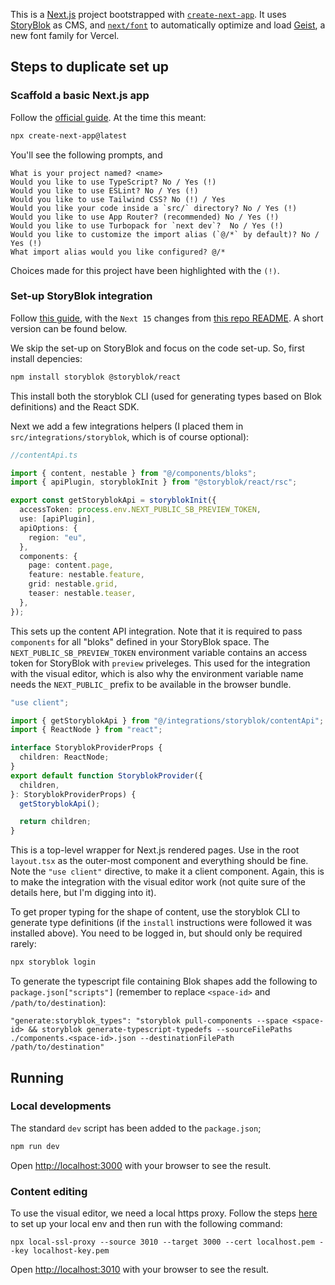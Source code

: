 This is a [Next.js](https://nextjs.org) project bootstrapped with [`create-next-app`](https://nextjs.org/docs/app/api-reference/cli/create-next-app). It uses [StoryBlok](https://www.storyblok.com/) as CMS, and [`next/font`](https://nextjs.org/docs/app/building-your-application/optimizing/fonts) to automatically optimize and load [Geist](https://vercel.com/font), a new font family for Vercel.

## Steps to duplicate set up

### Scaffold a basic Next.js app

Follow the [official guide](https://nextjs.org/docs/app/getting-started/installation). At the time this meant:

```bash
npx create-next-app@latest
```

You'll see the following prompts, and

```
What is your project named? <name>
Would you like to use TypeScript? No / Yes (!)
Would you like to use ESLint? No / Yes (!)
Would you like to use Tailwind CSS? No (!) / Yes
Would you like your code inside a `src/` directory? No / Yes (!)
Would you like to use App Router? (recommended) No / Yes (!)
Would you like to use Turbopack for `next dev`?  No / Yes (!)
Would you like to customize the import alias (`@/*` by default)? No / Yes (!)
What import alias would you like configured? @/*
```

Choices made for this project have been highlighted with the `(!)`.

### Set-up StoryBlok integration

Follow [this guide](https://www.storyblok.com/tp/add-a-headless-cms-to-next-js-13-in-5-minutes), with the `Next 15` changes from [this repo README](https://github.com/storyblok/storyblok-react?tab=readme-ov-file#nextjs-using-app-router). A short version can be found below.

We skip the set-up on StoryBlok and focus on the code set-up. So, first install depencies:

```bash
npm install storyblok @storyblok/react
```

This install both the storyblok CLI (used for generating types based on Blok definitions) and the React SDK.

Next we add a few integrations helpers (I placed them in `src/integrations/storyblok`, which is of course optional):

```typescript
//contentApi.ts

import { content, nestable } from "@/components/bloks";
import { apiPlugin, storyblokInit } from "@storyblok/react/rsc";

export const getStoryblokApi = storyblokInit({
  accessToken: process.env.NEXT_PUBLIC_SB_PREVIEW_TOKEN,
  use: [apiPlugin],
  apiOptions: {
    region: "eu",
  },
  components: {
    page: content.page,
    feature: nestable.feature,
    grid: nestable.grid,
    teaser: nestable.teaser,
  },
});
```

This sets up the content API integration. Note that it is required to pass `components` for all "bloks" defined in your StoryBlok space. The `NEXT_PUBLIC_SB_PREVIEW_TOKEN` environment variable contains an access token for StoryBlok with `preview` priveleges. This used for the integration with the visual editor, which is also why the environment variable name needs the `NEXT_PUBLIC_` prefix to be available in the browser bundle.

```typescript
"use client";

import { getStoryblokApi } from "@/integrations/storyblok/contentApi";
import { ReactNode } from "react";

interface StoryblokProviderProps {
  children: ReactNode;
}
export default function StoryblokProvider({
  children,
}: StoryblokProviderProps) {
  getStoryblokApi();

  return children;
}
```

This is a top-level wrapper for Next.js rendered pages. Use in the root `layout.tsx` as the outer-most component and everything should be fine. Note the `"use client"` directive, to make it a client component. Again, this is to make the integration with the visual editor work (not quite sure of the details here, but I'm digging into it).

To get proper typing for the shape of content, use the storyblok CLI to generate type definitions (if the `install` instructions were followed it was installed above). You need to be logged in, but should only be required rarely:

```bash
npx storyblok login
```

To generate the typescript file containing Blok shapes add the following to `package.json["scripts"]` (remember to replace `<space-id>` and `/path/to/destination`):

```
"generate:storyblok_types": "storyblok pull-components --space <space-id> && storyblok generate-typescript-typedefs --sourceFilePaths ./components.<space-id>.json --destinationFilePath /path/to/destination"
```

## Running

### Local developments

The standard `dev` script has been added to the `package.json`;

```bash
npm run dev
```

Open [http://localhost:3000](http://localhost:3000) with your browser to see the result.

### Content editing

To use the visual editor, we need a local https proxy. Follow the steps [here](https://www.storyblok.com/faq/setup-dev-server-https-proxy) to set up your local env and then run with the following command:

```
npx local-ssl-proxy --source 3010 --target 3000 --cert localhost.pem --key localhost-key.pem
```

Open [http://localhost:3010](http://localhost:3010) with your browser to see the result.
